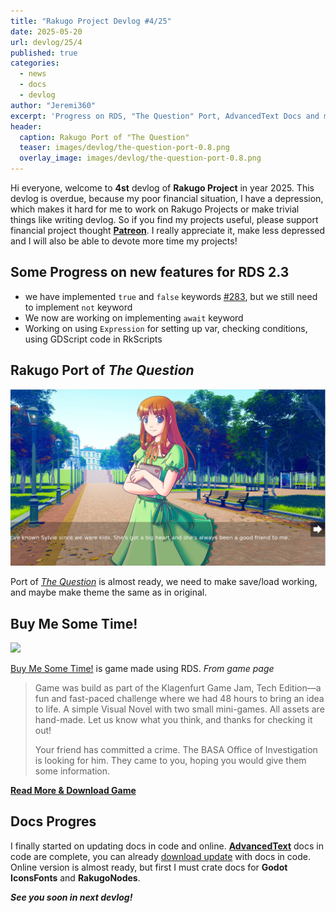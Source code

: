 ```yaml
---
title: "Rakugo Project Devlog #4/25"
date: 2025-05-20
url: devlog/25/4
published: true
categories:
  - news
  - docs
  - devlog
author: "Jeremi360"
excerpt: 'Progress on RDS, "The Question" Port, AdvancedText Docs and more'
header:
  caption: Rakugo Port of "The Question"
  teaser: images/devlog/the-question-port-0.8.png
  overlay_image: images/devlog/the-question-port-0.8.png
---
```


Hi everyone, welcome to **4st** devlog of **Rakugo Project** in year 2025.
This devlog is overdue, because my poor financial situation, I have a depression,
which makes it hard for me to work on Rakugo Projects or make trivial things like writing devlog.
So if you find my projects useful, please support financial project thought **[Patreon]**.
I really appreciate it, make less depressed and I will also be able to devote more time my projects!

## Some Progress on new features for RDS 2.3

- we have implemented `true` and `false` keywords [#283],
  but we still need to implement `not` keyword
- We now are working on implementing `await` keyword
- Working on using `Expression` for setting up var,
  checking conditions, using GDScript code in RkScripts

## Rakugo Port of _The Question_

![](images/devlog/the-question-port-0.8.png)

Port of _[The Question]_ is almost ready,
we need to make save/load working,
and maybe make theme the same as in original.

## Buy Me Some Time!

![](https://img.itch.zone/aW1nLzIwNzA1ODY0LnBuZw==/original/ScLtjL.png)

[Buy Me Some Time!] is game made using RDS.
_From game page_

> Game was build as part of the Klagenfurt Game Jam, Tech Edition—a fun
> and fast-paced challenge where we had 48 hours to bring an idea to life.
> A simple Visual Novel with two small mini-games. All assets are hand-made.
> Let us know what you think, and thanks for checking it out!
>
> Your friend has committed a crime.
> The BASA Office of Investigation is looking for him.
> They came to you, hoping you would give them some information.

[**Read More & Download Game**][Buy Me Some Time!]

## Docs Progres

I finally started on updating docs in code and online.
**[AdvancedText]** docs in code are complete,
you can already [download update][AdvancedText] with docs in code.
Online version is almost ready, but first
I must crate docs for **Godot IconsFonts** and **RakugoNodes**.

_**See you soon in next devlog!**_

[Buy Me Some Time!]: https://emu42.itch.io/buy-me-some-time
[The Question]: https://github.com/rakugoteam/The-Question
[AdvancedText]: https://github.com/rakugoteam/AdvancedText/releases/latest
[Patreon]: https://www.patreon.com/rakguoteam
[#283]: https://github.com/rakugoteam/Rakugo-Dialogue-System/pull/283
